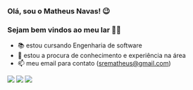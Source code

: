 ### Olá, sou o Matheus Navas! 😉
### Sejam bem vindos ao meu lar 👨‍💻

- 📚 estou cursando Engenharia de software
- 🥇 estou a procura de conhecimento e experiência na área
- 📫 meu email para contato (srematheus@gmail.com)

<div> 
  <a href="https://www.instagram.com/matheus._navas/" target="_blank"><img src="https://img.shields.io/badge/-Instagram-%23E4405F?style=for-the-badge&logo=instagram&logoColor=white" target="_blank"></a> 
  <a href = "https://www.facebook.com/profile.php?id=100013167877834"><img src="https://www.flaticon.com/br/icone-gratis/facebook_174848?term=facebook&page=1&position=8&origin=tag&related_id=174848" target="_blank"></a>
  <a href="https://www.linkedin.com/in/matheus-navas-amg/" target="_blank"><img src="https://img.shields.io/badge/-LinkedIn-%230077B5?style=for-the-badge&logo=linkedin&logoColor=white" target="_blank"></a>
  
</div>
